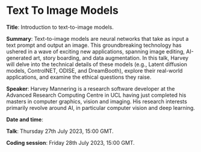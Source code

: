 # Text To Image Models

**Title**: Introduction to text-to-image models.

**Summary**: Text-to-image models are neural networks that take as input a text prompt and output an image. This groundbreaking technology has ushered in a wave of exciting new applications, spanning image editing, AI-generated art, story boarding, and data augmentation. In this talk, Harvey will delve into the technical details of these models (e.g., Latent diffusion models, ControlNET, ODISE, and DreamBooth), explore their real-world applications, and examine the ethical questions they raise.

**Speaker**: Harvey Mannering is a research software developer at the Advanced Research Computing Centre in UCL having just completed his masters in computer graphics, vision and imaging.  His research interests primarily revolve around AI, in particular computer vision and deep learning.

**Date and time**:

**Talk**: Thursday 27th July 2023, 15:00 GMT.

**Coding session**: Friday 28th July 2023, 15:00 GMT.
